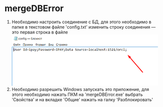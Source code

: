 # mergeDBError
 
1) Необходимо настроить соединение с БД, для этого необходимо в папке в текстовом файле 'config.txt' изменить строку соединения — это первая строка в файле
![alt text](Screenshots/config_setings.png "config")
2) Необходимо разрешить Windows запускать это приложение, для этого необходимо нажать ПКМ на 'mergeDBError.exe' выбрать 'Свойства' и на вкладке 'Общие' нажать на галку 'Разблокировать'

